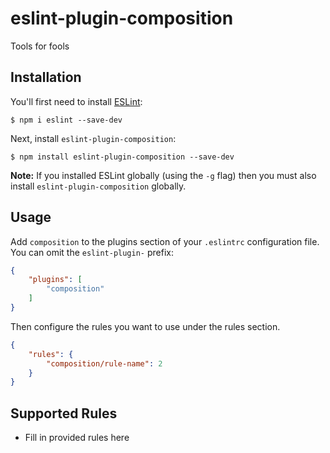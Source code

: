 # eslint-plugin-composition

Tools for fools

## Installation

You'll first need to install [ESLint](http://eslint.org):

```
$ npm i eslint --save-dev
```

Next, install `eslint-plugin-composition`:

```
$ npm install eslint-plugin-composition --save-dev
```

**Note:** If you installed ESLint globally (using the `-g` flag) then you must also install `eslint-plugin-composition` globally.

## Usage

Add `composition` to the plugins section of your `.eslintrc` configuration file. You can omit the `eslint-plugin-` prefix:

```json
{
    "plugins": [
        "composition"
    ]
}
```


Then configure the rules you want to use under the rules section.

```json
{
    "rules": {
        "composition/rule-name": 2
    }
}
```

## Supported Rules

* Fill in provided rules here





